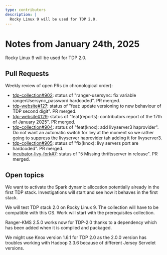 ```yaml
---
type: contributors
description: |
  Rocky Linux 9 will be used for TDP 2.0.
---
```


# Notes from January 24th, 2025

Rocky Linux 9 will be used for TDP 2.0.

## Pull Requests

Weekly review of open PRs (in chronological order):

- [tdp-collection#902](https://github.com/TOSIT-IO/tdp-collection/pull/902): status of "ranger-usersync: fix variable rangerUsersync_password hardcoded". PR merged.
- [tdp-website#127](https://github.com/TOSIT-IO/tdp-website/pull/127): status of "feat: update versioning to new behaviour of TDP second digit". PR merged.
- [tdp-website#129](https://github.com/TOSIT-IO/tdp-website/pull/129): status of "feat(reports): contributors report of the 17th of January 2025". PR merged.
- [tdp-collection#904](https://github.com/TOSIT-IO/tdp-collection/pull/904): status of "feat(knox): add livyserver3 haprovider". Do not want an automatic switch for livy at the moment so we rather going to suppress the livyserver haprovider tah adding it for livyserver3.
- [tdp-collection#905](https://github.com/TOSIT-IO/tdp-collection/pull/905): status of "fix(knox): livy servers port are hardcoded". PR merged.
- [incubator-livy-fork#7](https://github.com/TOSIT-IO/incubator-livy-fork/pull/7): status of "5 Missing thriftsserver in release". PR merged.

## Open topics

We want to activate the Spark dynamic allocation potentially already in the first TDP stack. Investigations will start and see how it behaves in the first stack.

We will test TDP stack 2.0 on Rocky Linux 9. The collection will have to be compatible with this OS. Work will start with the prerequisites collection.

Ranger-KMS 2.5.0 works now for TDP-2.0 thanks to a dependency which has been added when it is compiled and packaged.

We might use Knox version 1.6.1 for TDP 2.0 as the 2.0.0 version has troubles working with Hadoop 3.3.6 because of different Jersey Servelet versions.
